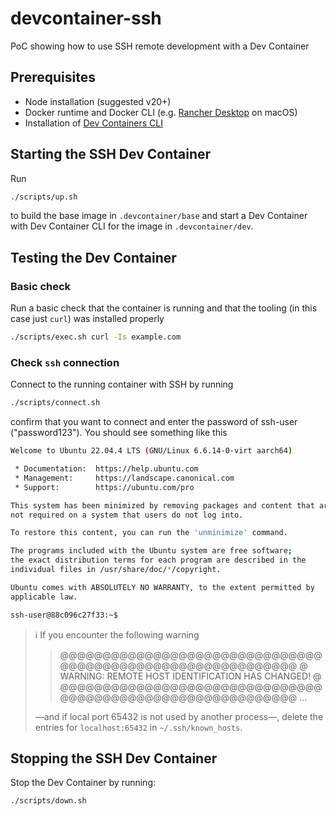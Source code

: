 # devcontainer-ssh

PoC showing how to use SSH remote development with a Dev Container

## Prerequisites

* Node installation (suggested v20+) 
* Docker runtime and Docker CLI (e.g. [Rancher Desktop](https://rancherdesktop.io/) on macOS)
* Installation of [Dev Containers CLI](https://github.com/devcontainers/cli)

## Starting the SSH Dev Container

Run 

```bash 
./scripts/up.sh
```

to build the base image in `.devcontainer/base` and start a Dev Container with Dev Container CLI for the image in 
`.devcontainer/dev`.

## Testing the Dev Container

### Basic check

Run a basic check that the container is running and that the tooling (in this case just `curl`) was installed properly

```bash
./scripts/exec.sh curl -Is example.com
```

### Check `ssh` connection

Connect to the running container with SSH by running

```bash
./scripts/connect.sh 
```

confirm that you want to connect and enter the password of ssh-user ("password123").
You should see something like this

```bash
Welcome to Ubuntu 22.04.4 LTS (GNU/Linux 6.6.14-0-virt aarch64)

 * Documentation:  https://help.ubuntu.com
 * Management:     https://landscape.canonical.com
 * Support:        https://ubuntu.com/pro

This system has been minimized by removing packages and content that are
not required on a system that users do not log into.

To restore this content, you can run the 'unminimize' command.

The programs included with the Ubuntu system are free software;
the exact distribution terms for each program are described in the
individual files in /usr/share/doc/*/copyright.

Ubuntu comes with ABSOLUTELY NO WARRANTY, to the extent permitted by
applicable law.

ssh-user@88c096c27f33:~$
```

> :information_source: If you encounter the following warning
> 
> > @@@@@@@@@@@@@@@@@@@@@@@@@@@@@@@@@@@@@@@@@@@@@@@@@@@@@@@@@@@
> >  @    WARNING: REMOTE HOST IDENTIFICATION HAS CHANGED!     @
> > @@@@@@@@@@@@@@@@@@@@@@@@@@@@@@@@@@@@@@@@@@@@@@@@@@@@@@@@@@@
> > ...
> 
> —and if local port 65432 is not used by another process—, delete the entries for
> `localhost:65432` in `~/.ssh/known_hosts`.

## Stopping the SSH Dev Container

Stop the Dev Container by running:

```bash
./scripts/down.sh 
```

